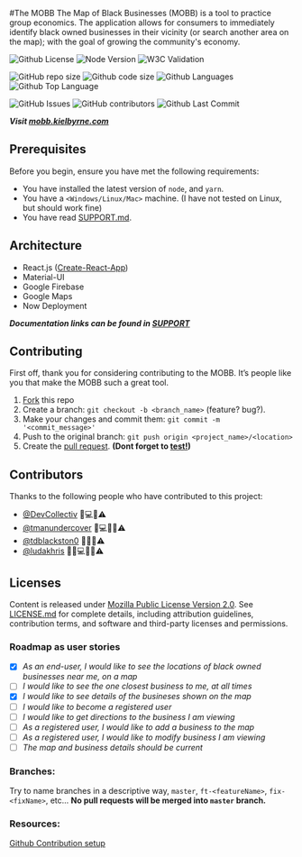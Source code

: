 #The MOBB
The Map of Black Businesses (MOBB) is a tool to practice group economics. The application allows for consumers to immediately identify black owned businesses in their vicinity (or search another area on the map); with the goal of growing the community's economy.

<!--- These are examples. See https://shields.io for others or to customize this set of shields. You might want to include dependencies, project status and license info here --->

![Github License](https://img.shields.io/github/license/tdotholla/mobb)
![Node Version](https://img.shields.io/node/v/canary)
![W3C Validation](https://img.shields.io/w3c-validation/default?targetUrl=https%3A%2F%2Fwww.the-mobb.com)

![GitHub repo size](https://img.shields.io/github/repo-size/tdotholla/mobb)
![Github code size](https://img.shields.io/github/languages/code-size/tdotholla/mobb)
![Github Languages](https://img.shields.io/github/languages/count/tdotholla/mobb)
![Github Top Language](https://img.shields.io/github/languages/top/tdotholla/mobb)

![GitHub Issues](https://img.shields.io/github/issues-raw/tdotholla/mobb)
![GitHub contributors](https://img.shields.io/github/contributors/tdotholla/mobb)
![Github Last Commit](https://img.shields.io/github/last-commit/tdotholla/mobb)

<!--

![Github Commit Activity](https://img.shields.io/github/commit-activity/m/tdotholla/mobb)
![GitHub stars](https://img.shields.io/github/stars/tdotholla/mobb?style=social)
![GitHub forks](https://img.shields.io/github/forks/tdotholla/mobb?style=social)
![Github Manifest Version](https://img.shields.io/github/manifest-json/v/tdotholla/mobb)

-->

**_Visit [mobb.kielbyrne.com](https://mobb.kielbyrne.com)_**

## Prerequisites

Before you begin, ensure you have met the following requirements:

- You have installed the latest version of `node`, and `yarn`.
- You have a `<Windows/Linux/Mac>` machine. (I have not tested on Linux, but should work fine)
- You have read [SUPPORT.md](SUPPORT.md).

## Architecture

- React.js ([Create-React-App](https://github.com/facebook/create-react-app))
- Material-UI
- Google Firebase
- Google Maps
- Now Deployment

**_Documentation links can be found in [SUPPORT](SUPPORT.md)_**

## Contributing

First off, thank you for considering contributing to the MOBB. It’s people like you that make the MOBB such a great tool.

1. [Fork](https://github.com/tdotholla/MOBB.git) this repo
2. Create a branch: `git checkout -b <branch_name>` (feature? bug?).
3. Make your changes and commit them: `git commit -m '<commit_message>'`
4. Push to the original branch: `git push origin <project_name>/<location>`
5. Create the [pull request](). **(Dont forget to [test!]())**

## Contributors

Thanks to the following people who have contributed to this project:

- [@DevCollectiv](https://github.com/DevCollectiv) 📖💻🤔⚠️
- [@tmanundercover](https://github.com/tmanundercover) 🐛💻🤔👀⚠️
- [@tdblackston0](https://github.com/tdblackston0) 🐛🤔👀⚠️
- [@ludakhris](https://github.com/ludakhris) 💬🐛💻🤔👀⚠️

## Licenses

Content is released under [Mozilla Public License Version 2.0](). See [LICENSE.md](LICENSE.MD) for complete details, including attribution guidelines, contribution terms, and software and third-party licenses and permissions.

### Roadmap as user stories

- [x] _As an end-user, I would like to see the locations of black owned businesses near me, on a map_
- [ ] _I would like to see the one closest business to me, at all times_
- [x] _I would like to see details of the busineses shown on the map_
- [ ] _I would like to become a registered user_
- [ ] _I would like to get directions to the business I am viewing_
- [ ] _As a registered user, I would like to add a business to the map_
- [ ] _As a registered user, I would like to modify business I am viewing_
- [ ] _The map and business details should be current_

### Branches:

Try to name branches in a descriptive way, `master`, `ft-<featureName>`, `fix-<fixName>`, etc...
**No pull requests will be merged into `master` branch.**

### Resources:

[Github Contribution setup](https://help.github.com/en/github/building-a-strong-community/setting-up-your-project-for-healthy-contributions)
